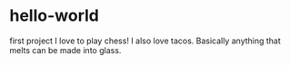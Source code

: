 # hello-world
first project
I love to play chess!
I also love tacos.
Basically anything that melts can be made into glass.
